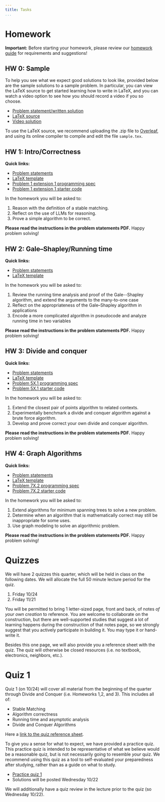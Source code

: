 ```yaml
---
title: Tasks
...
```


# Homework

**Important:** Before starting your homework, please review our [homework guide](./guides.html#guide-to-homework) for requirements and suggestions!


## HW 0: Sample

To help you see what we expect good solutions to look like, provided below are the sample solutions to a sample problem. In particular, you can view the LaTeX source to get started learning how to write in LaTeX, and you can watch a video option to see how you should record a video if you so choose.

* [Problem statement/written solution](files/homework/sample/sample.pdf)
* [LaTeX source](files/homework/sample/sample.zip)
* [Video solution](files/homework/sample/sample.mp4)

To use the LaTeX source, we recommend uploading the .zip file to [Overleaf](https://www.overleaf.com), and using its online compiler to compile and edit the file `sample.tex`. 

## HW 1: Intro/<wbr>Correctness

**Quick links:**

- [Problem statements](files/homework/hw1/hw1.pdf)
- [LaTeX template](files/homework/hw1/hw1.zip)
- [Problem 1 extension 1 programming spec](https://docs.google.com/document/d/e/2PACX-1vSTTKuxOrmNvc4y8pgdwg15vP1qehJP0ykoVPUVYyFGDE-SIvcvoHfNXFa8c3n2_61EHHudH5Bs85Bq/pub)
- [Problem 1 extension 1 starter code](files/homework/hw1/hw1_p1_x2.zip)

In the homework you will be asked to:

1. Reason with the definition of a stable matching.
1. Reflect on the use of LLMs for reasoning.
1. Prove a simple algorithm to be correct.

**Please read the instructions in the problem statements PDF.** Happy problem solving!

## HW 2: Gale&ndash;Shapley/Running time

**Quick links:**

- [Problem statements](files/homework/hw2/hw2.pdf)
- [LaTeX template](files/homework/hw2/hw2.zip)

In the homework you will be asked to:

1. Review the running time analysis and proof of the Gale--Shapley algorithm, and extend the arguments to the many-to-one case
1. Reflect on the appropriateness of the Gale&ndash;Shapley algorithm in applications
1. Encode a more complicated algorithm in pseudocode and analyze running time in two variables

**Please read the instructions in the problem statements PDF.** Happy problem solving!

## HW 3: Divide and conquer

**Quick links:**

- [Problem statements](files/homework/hw3/hw3.pdf)
- [LaTeX template](files/homework/hw3/hw3.zip)
- [Problem 5X.1 programming spec](https://docs.google.com/document/d/e/2PACX-1vQfSAoKmu5_8oC0gyRd2hUerurZCoSjM0wCuoAE3wvu7x_IaLKOIxm1FmKiHYJqNWXgEjrf31fm043A/pub)
- [Problem 5X.1 starter code](files/homework/hw3/hw3_p5_x1.zip)

In the homework you will be asked to:

1. Extend the closest pair of points algorithm to related contexts.
1. Experimentally benchmark a divide and conquer algorithm against a brute force algorithm.
1. Develop and prove correct your own divide and conquer algorithm.

**Please read the instructions in the problem statements PDF.** Happy problem solving!

## HW 4: Graph Algorithms

**Quick links:**

- [Problem statements](files/homework/hw4/hw4.pdf)
- [LaTeX template](files/homework/hw4/hw4.zip)
- [Problem 7X.2 programming spec](https://docs.google.com/document/d/e/2PACX-1vSuCFZK5uPf929Z4_PFpewUwX4aiR0A--DEHlE52iu9wrCRLV8-Jm3jDD8-0-Ww2Uo3WTANfQv1eU0W/pub)
- [Problem 7X.2 starter code](files/homework/hw4/hw4_p7_x2.zip)

In the homework you will be asked to:

1. Extend algorithms for minimum spanning trees to solve a new problem.
1. Determine when an algorithm that is mathematically correct may still be inappropriate for some uses.
1. Use graph modeling to solve an algorithmic problem.

**Please read the instructions in the problem statements PDF.** Happy problem solving!

# Quizzes

We will have 2 quizzes this quarter, which will be held in class on the following dates. We will allocate the full 50 minute lecture period for the quiz.

1. Friday 10/24
1. Friday 11/21

You will be permitted to bring 1 letter-sized page, front and back, of notes *of your own creation* to reference. You are welcome to collaborate on the construction, but there are well-supported studies that suggest a lot of learning happens during the construction of that notes page, so we strongly suggest that you actively participate in building it. You may type it or hand-write it. 

Besides this one page, we will also provide you a reference sheet with the quiz. The quiz will otherwise be closed resources (i.e. no textbook, electronics, neighbors, etc.).



# Quiz 1

Quiz 1 (on 10/24) will cover all material from the beginning of the quarter through Divide and Conquer (i.e. Homeworks 1,2, and 3). This includes all of:

- Stable Matching
- Algorithm correctness
- Running time and asymptotic analysis
- Divide and Conquer Algorithms

Here a [link to the quiz reference sheet](/files/quizzes/q1reference.pdf).

To give you a sense for what to expect, we have provided a practice quiz. This practice quiz is intended to be representative of what we believe would be a reasonable quiz, but is not necessarily going to resemble *your* quiz. We recommend using this quiz as a tool to self-evaluated your preparedness after studying, rather than as a guide on what to study.

- [Practice quiz 1](/files/quizzes/practicequiz1_au25.pdf)
- Solutions will be posted Wednesday 10/22

We will additionally have a quiz review in the lecture prior to the quiz (so Wednesday 10/22). 

<!-- 
## Quiz 2

Quiz 2 (on 11/21) will cover all material from the end of quiz 1 content through Greedy Algorithms (i.e. Homeworks 4,5, and 6). This includes all of:

- Graph Algorithms
- Dynamic Programming Algorithms
- Greedy Algorithms

## Final
Your final exam will occur at 2:30pm on Monday March 17. Because the course scheduled into the final exam block after ours does not have a final exam, you will have until 5:20pm to take the exam. Again, if you have anticipated conflicts with this time, please let Prof. Brunelle.

You will be permitted 1 letter-sized page, front and back, of notes to reference for the exam. You are welcome to construct that independently or in groups. You may type it or hand-write it. Besides this one page, the exam will otherwise be closed resources (i.e. no textbook, electronics, neighbors, etc.). The exam will additionally have some information provided for you (see what will be included by looking at the practice exam below). It's wortwhile to keep in mind what we include there when designing your personal notes sheet.

The exam is cumulative, and so may include any topic from the entire quarter. In particular, this means all midterm content as well as:

- Max flow, min cut, and applications thereof
- Linear Programming
- NP Completeness

Expect the exam to contain roughly 8 short answer questions and roughly 4 long-form questions (the exact numbers will depend on the diffucly level of the specific questions selected). We have provided a sample exam below. Note that this sample exam is actually slightly longer than the actual final will be (it has 10 short answer and 6 long-form questions). We provided more questions in the practice in order to demonstrate a broader variety of questions you might see on the actual exam.

[practice final](files/exams/practice-final.pdf) ([solutions](files/exams/practice-final-solutions.pdf))

We will discuss this practice exam during a review session on Friday 3/14 4:30pm-6:30pm in CSE2 room G20. -->
